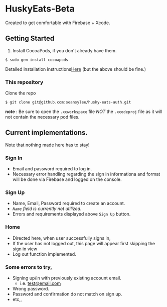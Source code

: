 # HuskyEats-Beta

Created to get comfortable with Firebase + Xcode. 

## Getting Started
1. Install CocoaPods, if you don't already have them.

```
$ sudo gem install cocoapods
```
Detailed installation instructions[Here](https://guides.cocoapods.org/using/getting-started.html#getting-started)
(but the above should be fine.)

### This repository

Clone the repo 
```
$ git clone git@github.com:seansylee/husky-eats-auth.git
```
**note** : Be sure to open the `.xcworkspace` file *NOT* the `.xcodeproj` file as it will not contain the 
necessary pod files.

## Current implementations.
Note that nothing made here has to stay!

### Sign In
* Email and password required to log in. 
* Necessary error handling regarding the sign in informationa and format will be done via Firebase and logged on the console.

### Sign Up
* Name, Email, Password required to create an account. 
* *`Name` field is currently not utilized.*
* Errors and requirements displayed above `Sign Up` button.

### Home
* Directed here, when user successfully signs in,
* If the user has not logged out, this page will appear first skipping the sign in view
* Log out function implemented. 

### Some errors to try,
* Signing up/in with previously existing account email.
  * i.e. test@email.com
* Wrong password.
* Password and confirmation do not match on sign up.
* etc,,
